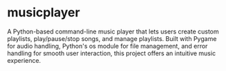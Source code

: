 # musicplayer
A Python-based command-line music player that lets users create custom playlists, play/pause/stop songs, and manage playlists. Built with Pygame for audio handling, Python's os module for file management, and error handling for smooth user interaction, this project offers an intuitive music experience.
